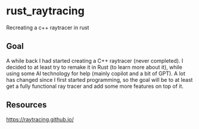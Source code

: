 # rust_raytracing
Recreating a c++ raytracer in rust

## Goal
A while back I had started creating a C++ raytracer (never completed). I decided to at least try to remake it in Rust (to learn more about it), while using some AI technology for help (mainly copilot and a bit of GPT). A lot has changed since I first started programming, so the goal will be to at least get a fully functional ray tracer and add some more features on top of it.

## Resources 
https://raytracing.github.io/
